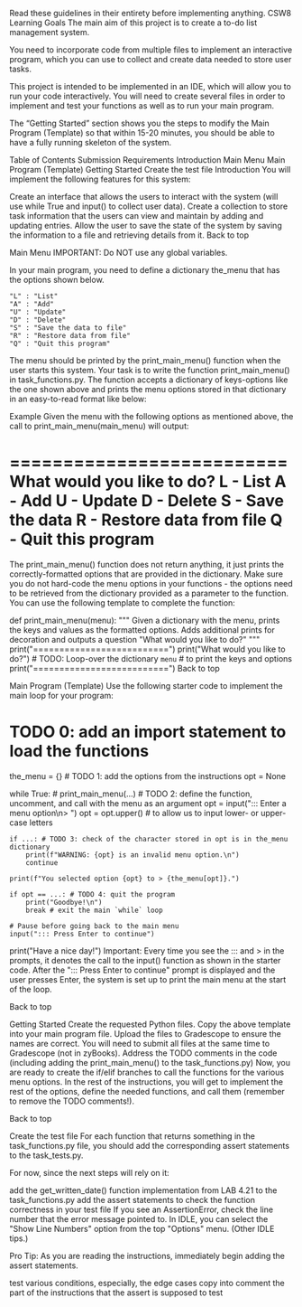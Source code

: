 Read these guidelines in their entirety before implementing anything.
CSW8 Learning Goals
The main aim of this project is to create a to-do list management system.

You need to incorporate code from multiple files to implement an interactive program, which you can use to collect and create data needed to store user tasks.

This project is intended to be implemented in an IDE, which will allow you to run your code interactively. You will need to create several files in order to implement and test your functions as well as to run your main program.

The “Getting Started” section shows you the steps to modify the Main Program (Template) so that within 15-20 minutes, you should be able to have a fully running skeleton of the system.

Table of Contents
Submission Requirements
Introduction
Main Menu
Main Program (Template)
Getting Started
Create the test file
Introduction
You will implement the following features for this system:

Create an interface that allows the users to interact with the system (will use while True and input() to collect user data).
Create a collection to store task information that the users can view and maintain by adding and updating entries.
Allow the user to save the state of the system by saving the information to a file and retrieving details from it.
Back to top

Main Menu
IMPORTANT: Do NOT use any global variables.

In your main program, you need to define a dictionary the_menu that has the options shown below.

    "L" : "List"
    "A" : "Add"
    "U" : "Update"
    "D" : "Delete"
    "S" : "Save the data to file"
    "R" : "Restore data from file"
    "Q" : "Quit this program"

The menu should be printed by the print_main_menu() function when the user starts this system. Your task is to write the function print_main_menu() in task_functions.py. The function accepts a dictionary of keys-options like the one shown above and prints the menu options stored in that dictionary in an easy-to-read format like below:

Example
Given the menu with the following options as mentioned above, the call to print_main_menu(main_menu) will output:

==========================
What would you like to do?
L - List
A - Add
U - Update
D - Delete
S - Save the data
R - Restore data from file
Q - Quit this program
==========================
The print_main_menu() function does not return anything, it just prints the correctly-formatted options that are provided in the dictionary. Make sure you do not hard-code the menu options in your functions - the options need to be retrieved from the dictionary provided as a parameter to the function. You can use the following template to complete the function:

def print_main_menu(menu):
    """
    Given a dictionary with the menu,
    prints the keys and values as the
    formatted options.
    Adds additional prints for decoration
    and outputs a question
    "What would you like to do?"
    """
    print("==========================")
    print("What would you like to do?")
    # TODO: Loop-over the dictionary `menu`
    # to print the keys and options
    print("==========================")
Back to top

Main Program (Template)
Use the following starter code to implement the main loop for your program:

# TODO 0: add an import statement to load the functions

the_menu = {} # TODO 1: add the options from the instructions
opt = None

while True:
    # print_main_menu(...) # TODO 2: define the function, uncomment, and call with the menu as an argument
    opt = input("::: Enter a menu option\n> ")
    opt = opt.upper() # to allow us to input lower- or upper-case letters

    if ...: # TODO 3: check of the character stored in opt is in the_menu dictionary
        print(f"WARNING: {opt} is an invalid menu option.\n")
        continue

    print(f"You selected option {opt} to > {the_menu[opt]}.")

    if opt == ...: # TODO 4: quit the program
        print("Goodbye!\n")
        break # exit the main `while` loop

    # Pause before going back to the main menu
    input("::: Press Enter to continue")

print("Have a nice day!")
Important: Every time you see the ::: and > in the prompts, it denotes the call to the input() function as shown in the starter code. After the "::: Press Enter to continue" prompt is displayed and the user presses Enter, the system is set up to print the main menu at the start of the loop.

Back to top

Getting Started
Create the requested Python files.
Copy the above template into your main program file.
Upload the files to Gradescope to ensure the names are correct. You will need to submit all files at the same time to Gradescope (not in zyBooks).
Address the TODO comments in the code (including adding the print_main_menu() to the task_functions.py)
Now, you are ready to create the if/elif branches to call the functions for the various menu options. In the rest of the instructions, you will get to implement the rest of the options, define the needed functions, and call them (remember to remove the TODO comments!).

Back to top

Create the test file
For each function that returns something in the task_functions.py file, you should add the corresponding assert statements to the task_tests.py.

For now, since the next steps will rely on it:

add the get_written_date() function implementation from LAB 4.21 to the task_functions.py
add the assert statements to check the function correctness in your test file
If you see an AssertionError, check the line number that the error message pointed to. In IDLE, you can select the "Show Line Numbers" option from the top "Options" menu. (Other IDLE tips.)

Pro Tip: As you are reading the instructions, immediately begin adding the assert statements.

test various conditions, especially, the edge cases
copy into comment the part of the instructions that the assert is supposed to test